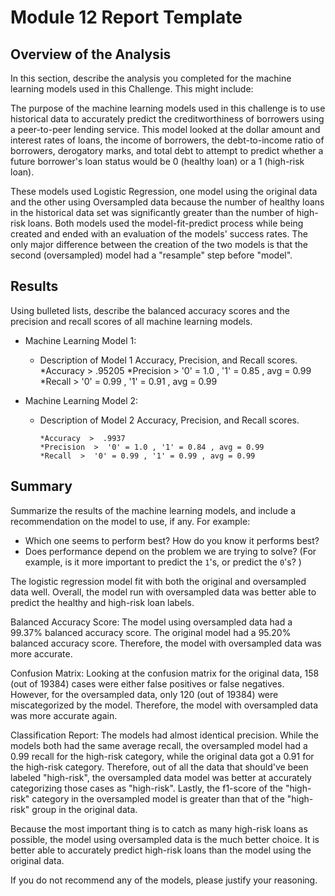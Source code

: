 # Module 12 Report Template## Overview of the AnalysisIn this section, describe the analysis you completed for the machine learning models used in this Challenge. This might include:The purpose of the machine learning models used in this challenge is to use historical data to accurately predict the creditworthiness of borrowers using a peer-to-peer lending service. This model looked at the dollar amount and interest rates of loans, the income of borrowers, the debt-to-income ratio of borrowers, derogatory marks, and total debt to attempt to predict whether a future borrower's loan status would be 0 (healthy loan) or a 1 (high-risk loan). These models used Logistic Regression, one model using the original data and the other using Oversampled data because the number of healthy loans in the historical data set was significantly greater than the number of high-risk loans. Both models used the model-fit-predict process while being created and ended with an evaluation of the models' success rates. The only major difference between the creation of the two models is that the second (oversampled) model had a "resample" step before "model". ## ResultsUsing bulleted lists, describe the balanced accuracy scores and the precision and recall scores of all machine learning models.* Machine Learning Model 1:  * Description of Model 1 Accuracy, Precision, and Recall scores.		*Accuracy  >  .95205		*Precision  >  '0' = 1.0 , '1' = 0.85 , avg = 0.99		*Recall  >  '0' = 0.99 , '1' = 0.91 , avg = 0.99* Machine Learning Model 2:  * Description of Model 2 Accuracy, Precision, and Recall scores.		*Accuracy  >  .9937		*Precision  >  '0' = 1.0 , '1' = 0.84 , avg = 0.99		*Recall  >  '0' = 0.99 , '1' = 0.99 , avg = 0.99## SummarySummarize the results of the machine learning models, and include a recommendation on the model to use, if any. For example:* Which one seems to perform best? How do you know it performs best?* Does performance depend on the problem we are trying to solve? (For example, is it more important to predict the `1`'s, or predict the `0`'s? )The logistic regression model fit with both the original and oversampled data well. Overall, the model run with oversampled data was better able to predict the healthy and high-risk loan labels. Balanced Accuracy Score: The model using oversampled data had a 99.37% balanced accuracy score. The original model had a 95.20% balanced accuracy score. Therefore, the model with oversampled data was more accurate. Confusion Matrix: Looking at the confusion matrix for the original data, 158 (out of 19384) cases were either false positives or false negatives. However, for the oversampled data, only 120 (out of 19384) were miscategorized by the model. Therefore, the model with oversampled data was more accurate again. Classification Report: The models had almost identical precision. While the models both had the same average recall, the oversampled model had a 0.99 recall for the high-risk category, while the original data got a 0.91 for the high-risk category. Therefore, out of all the data that should've been labeled "high-risk", the oversampled data model was better at accurately categorizing those cases as "high-risk". Lastly, the f1-score of the "high-risk" category in the oversampled model is greater than that of the "high-risk" group in the original data. Because the most important thing is to catch as many high-risk loans as possible, the model using oversampled data is the much better choice. It is better able to accurately predict high-risk loans than the model using the original data. If you do not recommend any of the models, please justify your reasoning.